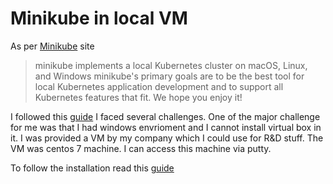 # Minikube in local VM
As per [Minikube](https://github.com/kubernetes/minikube) site
 > minikube implements a local Kubernetes cluster on macOS, Linux, and Windows minikube's primary goals are to be the best tool for local Kubernetes application development and to support all Kubernetes features that fit. We hope you enjoy it!
 
I followed this [guide](https://kubernetes.io/docs/tasks/tools/install-minikube/)
I faced several challenges. One of the major challenge for me was that I had windows envrioment and I cannot install virtual box in it. I was provided a VM by my company which I could use for R&D stuff. The VM was centos 7 machine. I can access this machine via putty.

To follow the installation read this [guide](minikube-install.md)
